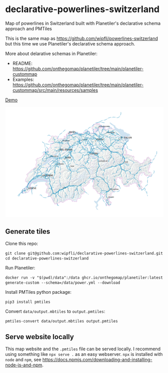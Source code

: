 # declarative-powerlines-switzerland
Map of powerlines in Switzerland built with Planetiler's declarative schema approach and PMTiles

This is the same map as https://github.com/wipfli/powerlines-switzerland but this time we use Planetiler's declarative schema approach.

More about delarative schemas in Planetiler:

* README: https://github.com/onthegomap/planetiler/tree/main/planetiler-custommap
* Examples: https://github.com/onthegomap/planetiler/tree/main/planetiler-custommap/src/main/resources/samples

[Demo](https://wipfli.github.io/declarative-powerlines-switzerland/)

<a href="https://wipfli.github.io/declarative-powerlines-switzerland">
    <img src="demo.png" />
</a>

## Generate tiles

Clone this repo:

```
git clone git@github.com:wipfli/declarative-powerlines-switzerland.git
cd declarative-powerlines-switzerland
```

Run Planetiler:

```
docker run -v "$(pwd)/data":/data ghcr.io/onthegomap/planetiler:latest generate-custom --schema=/data/power.yml --download
```

Install PMTiles python package:

```
pip3 install pmtiles
```

Convert `data/output.mbtiles` to `output.pmtiles`:

```
pmtiles-convert data/output.mbtiles output.pmtiles
```

## Serve website locally

This map website and the `.pmtiles` file can be served locally. I recommend using something like `npx serve .` as an easy webserver. `npx` is installed with `node` and `npm`, see https://docs.npmjs.com/downloading-and-installing-node-js-and-npm. 
